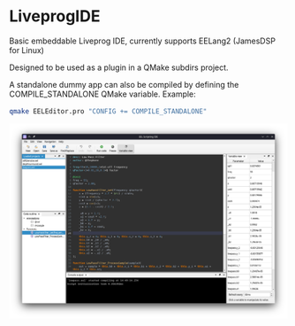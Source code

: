# LiveprogIDE
Basic embeddable Liveprog IDE, currently supports EELang2 (JamesDSP for Linux)

Designed to be used as a plugin in a QMake subdirs project.

A standalone dummy app can also be compiled by defining the COMPILE_STANDALONE QMake variable.
Example:
```bash
qmake EELEditor.pro "CONFIG += COMPILE_STANDALONE"
```
![Screenshot](screenshot.png)
